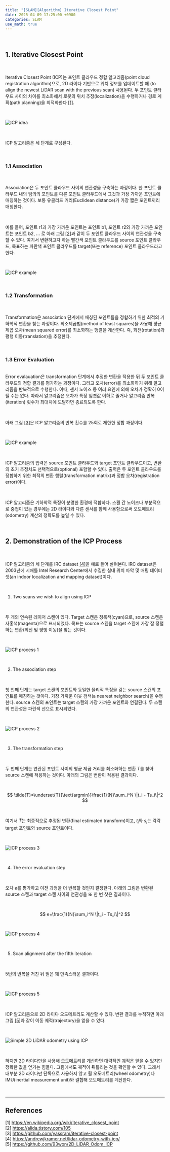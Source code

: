 ```yaml
---
title: "[SLAM][Algorithm] Iterative Closest Point"
date: 2025-04-09 17:25:00 +0900
categories: SLAM
use_math: true
---
```


&nbsp;

## 1. Iterative Closest Point

<br>

Iterative Closest Point (ICP)는 포인트 클라우드 정합 알고리즘(point cloud registration algorithm)으로, 2D 라이다 기반으로 위치 정보를 업데이트할 때 (to align the newest LiDAR scan with the previous scan) 사용된다. 두 포인트 클라우드 사이의 차이를 최소화해서 로봇의 위치 추정(localization)을 수행하거나 경로 계획(path planning)을 최적화한다 [[1]](https://en.wikipedia.org/wiki/Iterative_closest_point).

<br>

![ICP idea](/assets/img/2025-04-09/icp-idea.png)

<br>

ICP 알고리즘은 세 단계로 구성된다.

<br>

### 1.1 Association

<br>

Association은 두 포인트 클라우드 사이의 연관성을 구축하는 과정이다. 한 포인트 클라우드 내의 임의의 포인트를 다른 포인트 클라우드에서 그것과 가장 가까운 포인트에 매칭하는 것이다. 보통 유클리드 거리(Euclidean distance)가 가장 짧은 포인트끼리 매칭한다.

<br>

예를 들어, 포인트 r1과 가장 가까운 포인트는 포인트 b1, 포인트 r2와 가장 가까운 포인트는 포인트 b2, ... 로 아래 그림 [[2]](https://alida.tistory.com/105)과 같이 두 포인트 클라우드 사이의 연관성을 구축할 수 있다. 여기서 변환하고자 하는 빨간색 포인트 클라우드를 source 포인트 클라우드, 목표하는 파란색 포인트 클라우드를 target(또는 reference) 포인트 클라우드라고 한다.

<br>

![ICP example](/assets/img/2025-04-09/icp-example.png)

<br>

### 1.2 Transformation

<br>

Transformation은 association 단계에서 매칭된 포인트들을 정합하기 위한 최적의 기하학적 변환을 찾는 과정이다. 최소제곱법(method of least squares)을 사용해 평균 제곱 오차(mean squared error)를 최소화하는 행렬을 계산한다. 즉, 회전(rotation)과 평행 이동(translation)을 추정한다.

<br>

### 1.3 Error Evaluation

<br> Error evalauation은 transformation 단계에서 추정한 변환을 적용한 뒤 두 포인트 클라우드의 정합 결과를 평가하는 과정이다. 그리고 오차(error)를 최소화하기 위해 알고리즘을 반복적으로 수행한다. 이때, 센서 노이즈 등 여러 요인에 의해 오차가 정확히 0이 될 수는 없다. 따라서 알고리즘은 오차가 특정 임곗값 이하로 줄거나 알고리즘 반복(iteration) 횟수가 최대치에 도달하면 종료되도록 한다.

<br>

아래 그림 [[3]](https://github.com/yassram/iterative-closest-point)은 ICP 알고리즘의 반복 횟수를 25회로 제한한 정합 과정이다.

<br>

![ICP example](/assets/img/2025-04-09/icp-example-monkey.gif)

<br>

ICP 알고리즘의 입력은 source 포인트 클라우드와 target 포인트 클라우드이고, 변환의 초기 추정치도 선택적으로(optional) 포함할 수 있다. 출력은 두 포인트 클라우드를 정합하기 위한 최적의 변환 행렬(transformation matrix)과 정합 오차(registration error)이다.

<br>

ICP 알고리즘은 기하학적 특징이 분명한 환경에 적합하다. 스캔 간 노이즈나 부분적으로 중첩이 있는 경우에는 2D 라이다와 다른 센서를 함께 사용함으로써 오도메트리(odometry) 계산의 정확도를 높일 수 있다.

<br>

## 2. Demonstration of the ICP Process

<br>

ICP 알고리즘의 세 단계를 IRC dataset [[4]](https://andrewjkramer.net/lidar-odometry-with-icp/)을 예로 들어 살펴본다. IRC dataset은 2003년에 시애틀 Intel Research Center에서 수집한 실내 위치 파악 및 매핑 데이터 셋(an indoor localization and mapping dataset)이다.

<br>

1) Two scans we wish to align using ICP

<br>

두 개의 연속된 레이저 스캔이 있다. Target 스캔은 청록색(cyan)으로, source 스캔은 자홍색(magenta)으로 표시되었다. 목표는 source 스캔을 target 스캔에 가장 잘 정렬하는 변환(회전 및 평행 이동)을 찾는 것이다.

<br>

![ICP process 1](/assets/img/2025-04-09/icp-process-1.png)

<br>

2) The association step

<br>

첫 번째 단계는 target 스캔의 포인트와 동일한 물리적 특징을 갖는 source 스캔의 포인트를 매칭하는 것이다. 가장 가까운 이웃 검색(a nearest neighbor search)을 수행한다. source 스캔의 포인트는 target 스캔의 가장 가까운 포인트와 연결된다. 두 스캔의 연관성은 파란색 선으로 표시되었다.

<br>

![ICP process 2](/assets/img/2025-04-09/icp-process-2.png)

<br>

3) The transformation step

<br>

두 번째 단계는 연관된 포인트 사이의 평균 제곱 거리를 최소화하는 변환 $T$를 찾아 source 스캔에 적용하는 것이다. 아래의 그림은 변환이 적용된 결과이다.

<br>

$$
\tilde{T}=\underset{T}{\text{argmin}}\frac{1}{N}\sum_i^N \|t_i - Ts_i\|^2
$$

<br>

여기서 $\tilde{T}$는 최종적으로 추정된 변환(final estimated transform)이고, $t_i$와 $s_i$는 각각 target 포인트와 source 포인트이다.

<br>

![ICP process 3](/assets/img/2025-04-09/icp-process-3.png)

<br>

4) The error evaluation step

<br>

오차 $e$를 평가하고 이전 과정을 더 반복할 것인지 결정한다. 아래의 그림은 변환된 source 스캔과 target 스캔 사이의 연관성을 또 한 번 찾은 결과이다.

<br>

$$
e=\frac{1}{N}\sum_i^N \|t_i - Ts_i\|^2
$$

<br>

![ICP process 4](/assets/img/2025-04-09/icp-process-4.png)

<br>

5) Scan alignment after the fifth iteration

<br>

5번의 반복을 거친 뒤 얻은 꽤 만족스러운 결과이다.

<br>

![ICP process 5](/assets/img/2025-04-09/icp-process-5.png)

<br>

ICP 알고리즘으로 2D 라이다 오도메트리도 계산할 수 있다. 변환 결과를 누적하면 아래 그림 [[5]](https://github.com/93won/2D_LiDAR_Odom_ICP)과 같이 이동 궤적(trajectory)을 얻을 수 있다.

<br>

![Simple 2D LiDAR odometry using ICP](/assets/img/2025-04-09/simple-2d-lidar-odometry.gif)

<br>

하지만  2D 라이다만을 사용해 오도메트리를 계산하면 대략적인 궤적은 얻을 수 있지만 정확한 값을 얻기는 힘들다. 그림에서도 궤적이 뒤틀리는 것을 확인할 수 있다. 그래서 대부분 2D 라이다만 단독으로 사용하지 않고 휠 오도메트리(wheel odometry)나 IMU(inertial measurement unit)와 결합해 오도메트리를 계산한다.

<br>

---

## References

[1] <https://en.wikipedia.org/wiki/Iterative_closest_point>  
[2] <https://alida.tistory.com/105>  
[3] <https://github.com/yassram/iterative-closest-point>  
[4] <https://andrewjkramer.net/lidar-odometry-with-icp/>  
[5] <https://github.com/93won/2D_LiDAR_Odom_ICP>

&nbsp;